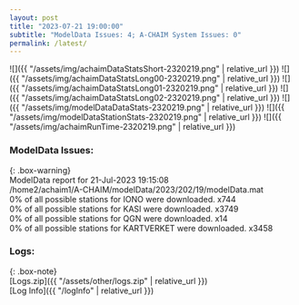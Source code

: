 ```yaml
---
layout: post
title: "2023-07-21 19:00:00"
subtitle: "ModelData Issues: 4; A-CHAIM System Issues: 0"
permalink: /latest/
---
```


![]({{ "/assets/img/achaimDataStatsShort-2320219.png" | relative_url }})
![]({{ "/assets/img/achaimDataStatsLong00-2320219.png" | relative_url }})
![]({{ "/assets/img/achaimDataStatsLong01-2320219.png" | relative_url }})
![]({{ "/assets/img/achaimDataStatsLong02-2320219.png" | relative_url }})
![]({{ "/assets/img/modelDataDataStats-2320219.png" | relative_url }})
![]({{ "/assets/img/modelDataStationStats-2320219.png" | relative_url }})
![]({{ "/assets/img/achaimRunTime-2320219.png" | relative_url }})


### ModelData Issues:  
  
{: .box-warning}  
 ModelData report for 21-Jul-2023 19:15:08   
 /home2/achaim1/A-CHAIM/modelData/2023/202/19/modelData.mat   
 0% of all possible stations for IONO were downloaded. x744   
 0% of all possible stations for KASI were downloaded. x3749   
 0% of all possible stations for QGN were downloaded. x14   
 0% of all possible stations for KARTVERKET were downloaded. x3458   
  


### Logs:  
  
{: .box-note}  
[Logs.zip]({{ "/assets/other/logs.zip" | relative_url }})  
[Log Info]({{ "/logInfo" | relative_url }})  
